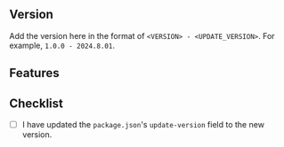 ## Version

Add the version here in the format of `<VERSION> - <UPDATE_VERSION>`. For example, `1.0.0 - 2024.8.01`.

## Features

## Checklist

- [ ] I have updated the `package.json`'s `update-version` field to the new version.
